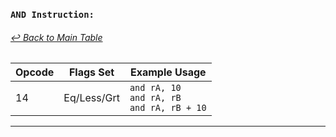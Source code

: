 
### `AND Instruction:`
###### [↩ Back to Main Table](../README.md)

| Opcode | Flags Set    | Example Usage |
|--------|-------------|---------------|
| 14     | Eq/Less/Grt | `and rA, 10` <br> `and rA, rB` <br> `and rA, rB + 10` |
---